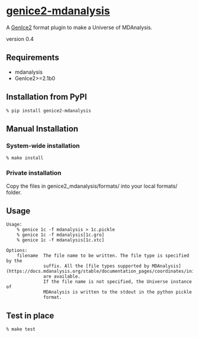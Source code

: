 # [genice2-mdanalysis](https://github.com/vitroid/genice-mdanalysis/)

A [GenIce2](https://github.com/vitroid/GenIce) format plugin to make a Universe of MDAnalysis.

version 0.4

## Requirements


* mdanalysis
* GenIce2>=2.1b0

## Installation from PyPI

```shell
% pip install genice2-mdanalysis
```

## Manual Installation

### System-wide installation

```shell
% make install
```

### Private installation

Copy the files in genice2_mdanalysis/formats/ into your local formats/ folder.

## Usage
        
    Usage:
        % genice 1c -f mdanalysis > 1c.pickle
        % genice 1c -f mdanalysis[1c.gro]
        % genice 1c -f mdanalysis[1c.xtc]

    Options:
        filename  The file name to be written. The file type is specified by the
                  suffix. All the [file types supported by MDAnalysis](https://docs.mdanalysis.org/stable/documentation_pages/coordinates/init.html) 
                  are available. 
                  If the file name is not specified, the Universe instance of
                  MDAnalysis is written to the stdout in the python pickle
                  format.


## Test in place

```shell
% make test
```
